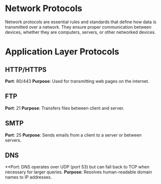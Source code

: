 # Network Protocols

Network protocols are essential rules and standards that define how data is transmitted over a network. They ensure proper communication between devices, whether they are computers, servers, or other networked devices. 

# Application Layer Protocols

## HTTP/HTTPS

**Port**: 80/443
**Purpose**: Used for transmitting web pages on the internet.

## FTP

**Port**: 21
**Purpose**: Transfers files between client and server.

## SMTP

**Port**: 25
**Purpose**: Sends emails from a client to a server or between servers.

## DNS

**Port: DNS operates over UDP (port 53) but can fall back to TCP when necessary for larger queries.
**Purpose**: Resolves human-readable domain names to IP addresses.
